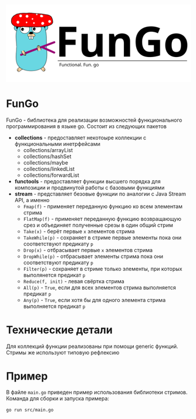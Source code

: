 <img src="./fungologo.png" alt="drawing" width="800"/>

# FunGo

FunGo - библиотека для реализации возможностей функционального программирования в языке go. Состоит из следующих пакетов

- **collections** - предоставляет некотоыре коллекции с функциональными инетрфейсами
    - collections/arrayList 
    - collections/hashSet
    - collections/maybe
    - collections/linkedList
    - collections/forwardList
- **functools** - предоставляет функции высшего порядка для композиции и продвинутой работы с базовыми функциями
- **stream** - представляет безовые функции по аналогии с Java Stream API, а именно
    - `Fmap(f)` - применяет переданную функцию ко всем элементам стрима
    - `FlatMap(f)` - применяет переданную функцию возвращающую срез и объединяет полученные срезы в один общий стрим
    - `Take(x)` - берёт первые `x` элементов стрима
    - `TakeWhile(p)` - сохраняет в стриме первые элементы пока они соответствуют предикату `p`
    - `Drop(x)` - отбрасывает первые `x` элементов стрима
    - `DropWhile(p)` - отбрасывает элементы стрима пока они соответствуют предикату `p`
    - `Filter(p)` - сохраняет в стриме только элементы, при которых выполянется предикат `p`
    - `Reduce(f, init)` - левая свёртка стрима
    - `All(p)` - `True`, если для всех элементов стрима выполняется предикат `p`
    - `Any(p)` - `True`, если хотя бы для одного элемента стрима выполняется предикат `p`

# Технические детали

Для коллекций функции реализованы при помощи generic функций. Стримы же используют типовую рефлексию

# Пример

В файле `main.go` приведен пример использования библиотеки стримов. Команда для сборки и запуска примера:

```bash
go run src/main.go
```